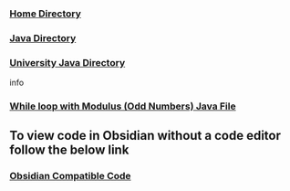### [Home Directory](/CodeLanguages/ReadMe.md)
### [Java Directory](/CodeLanguages/Java/JavaContents.md)
### [University Java Directory](/CodeLanguages/Java/UniversityJavaFiles/ReadMe.md)

info
### [While loop with Modulus (Odd Numbers) Java File](whileWithModulusEven.java)

## To view code in Obsidian without a code editor follow the below link

### [Obsidian Compatible Code](whileWithModulusEven.md)